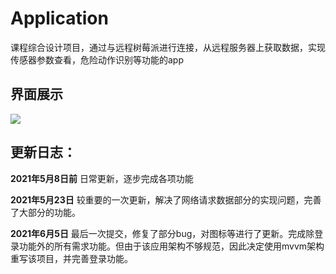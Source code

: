 # Application
课程综合设计项目，通过与远程树莓派进行连接，从远程服务器上获取数据，实现传感器参数查看，危险动作识别等功能的app


## 界面展示
![](C:\Users\86182\Desktop\主界面.jpg)

## 更新日志：

**2021年5月8日前**  日常更新，逐步完成各项功能

**2021年5月23日**  较重要的一次更新，解决了网络请求数据部分的实现问题，完善了大部分的功能。

**2021年6月5日**  最后一次提交，修复了部分bug，对图标等进行了更新。完成除登录功能外的所有需求功能。但由于该应用架构不够规范，因此决定使用mvvm架构重写该项目，并完善登录功能。

